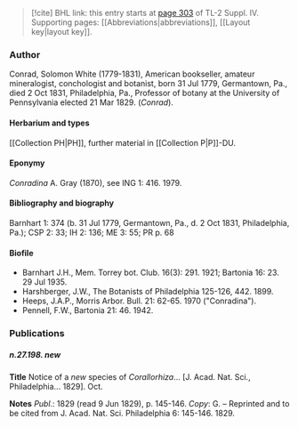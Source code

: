 > [!cite] BHL link: this entry starts at [page 303](https://www.biodiversitylibrary.org/item/103860#page/313/mode/1up) of TL-2 Suppl. IV.
> Supporting pages: [[Abbreviations|abbreviations]], [[Layout key|layout key]].

### Author

Conrad, Solomon White (1779-1831), American bookseller, amateur mineralogist, conchologist and botanist, born 31 Jul 1779, Germantown, Pa., died 2 Oct 1831, Philadelphia, Pa., Professor of botany at the University of Pennsylvania elected 21 Mar 1829. (*Conrad*).

#### Herbarium and types

[[Collection PH|PH]], further material in [[Collection P|P]]-DU.

#### Eponymy

*Conradina* A. Gray (1870), see ING 1: 416. 1979.

#### Bibliography and biography

Barnhart 1: 374 (b. 31 Jul 1779, Germantown, Pa., d. 2 Oct 1831, Philadelphia, Pa.); CSP 2: 33; IH 2: 136; ME 3: 55; PR p. 68

#### Biofile

- Barnhart J.H., Mem. Torrey bot. Club. 16(3): 291. 1921; Bartonia 16: 23. 29 Jul 1935.
- Harshberger, J.W., The Botanists of Philadelphia 125-126, 442. 1899.
- Heeps, J.A.P., Morris Arbor. Bull. 21: 62-65. 1970 ("Conradina").
- Pennell, F.W., Bartonia 21: 46. 1942.

### Publications

##### n.27.198. new

**Title**
Notice of a *new* species of *Corallorhiza*... \[J. Acad. Nat. Sci., Philadelphia... 1829\]. Oct.

**Notes**
*Publ*.: 1829 (read 9 Jun 1829), p. 145-146. *Copy*: G. – Reprinted and to be cited from J. Acad. Nat. Sci. Philadelphia 6: 145-146. 1829.

